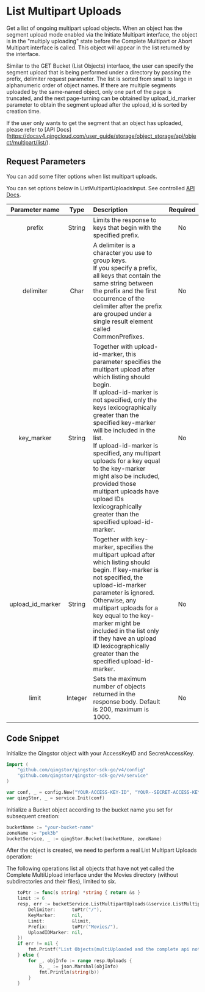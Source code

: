 # List Multipart Uploads

Get a list of ongoing multipart upload objects. When an object has the segment upload mode enabled via the Initiate Multipart interface, the object is in the "multiply uploading" state before the Complete Multipart or Abort Multipart interface is called. This object will appear in the list returned by the interface.

Similar to the GET Bucket (List Objects) interface, the user can specify the segment upload that is being performed under a directory by passing the prefix, delimiter request parameter. The list is sorted from small to large in alphanumeric order of object names. If there are multiple segments uploaded by the same-named object, only one part of the page is truncated, and the next page-turning can be obtained by upload_id_marker parameter to obtain the segment upload after the upload_id is sorted by creation time.

If the user only wants to get the segment that an object has uploaded, please refer to [API Docs] (https://docsv4.qingcloud.com/user_guide/storage/object_storage/api/object/multipart/list/).

## Request Parameters

You can add some filter options when list multipart uploads.

You can set options below in ListMultipartUploadsInput. See controlled [API Docs](https://docsv4.qingcloud.com/user_guide/storage/object_storage/api/object/multipart/list/).

|  Parameter name  |  Type   | Description                                                                                                                                                                                                                                                                                                                                                                                                                                                                                       | Required |
| :--------------: | :-----: | :------------------------------------------------------------------------------------------------------------------------------------------------------------------------------------------------------------------------------------------------------------------------------------------------------------------------------------------------------------------------------------------------------------------------------------------------------------------------------------------------ | :------: |
|      prefix      | String  | Limits the response to keys that begin with the specified prefix.                                                                                                                                                                                                                                                                                                                                                                                                                                 |    No    |
|    delimiter     |  Char   | A delimiter is a character you use to group keys.<br/>If you specify a prefix, all keys that contain the same string between the prefix and the first occurrence of the delimiter after the prefix are grouped under a single result element called CommonPrefixes.                                                                                                                                                                                                                               |    No    |
|    key_marker    | String  | Together with upload-id-marker, this parameter specifies the multipart upload after which listing should begin.<br>If upload-id-marker is not specified, only the keys lexicographically greater than the specified key-marker will be included in the list.<br>If upload-id-marker is specified, any multipart uploads for a key equal to the key-marker might also be included, provided those multipart uploads have upload IDs lexicographically greater than the specified upload-id-marker. |    No    |
| upload_id_marker | String  | Together with key-marker, specifies the multipart upload after which listing should begin. If key-marker is not specified, the upload-id-marker parameter is ignored. Otherwise, any multipart uploads for a key equal to the key-marker might be included in the list only if they have an upload ID lexicographically greater than the specified upload-id-marker.                                                                                                                              |    No    |
|      limit       | Integer | Sets the maximum number of objects returned in the response body. Default is 200, maximum is 1000.                                                                                                                                                                                                                                                                                                                                                                                                |    No    |

## Code Snippet

Initialize the Qingstor object with your AccessKeyID and SecretAccessKey.

```go
import (
	"github.com/qingstor/qingstor-sdk-go/v4/config"
	"github.com/qingstor/qingstor-sdk-go/v4/service"
)

var conf, _ = config.New("YOUR-ACCESS-KEY-ID", "YOUR--SECRET-ACCESS-KEY")
var qingStor, _ = service.Init(conf)
```

Initialize a Bucket object according to the bucket name you set for subsequent creation:

```go
bucketName := "your-bucket-name"
zoneName := "pek3b"
bucketService, _ := qingStor.Bucket(bucketName, zoneName)
```

After the object is created, we need to perform a real List Multipart Uploads operation:

The following operations list all objects that have not yet called the Complete MultiUpload interface under the Movies directory (without subdirectories and their files), limited to six.

```go
	toPtr := func(s string) *string { return &s }
	limit := 6
	resp, err := bucketService.ListMultipartUploads(&service.ListMultipartUploadsInput{
		Delimiter:      toPtr("/"),
		KeyMarker:      nil,
		Limit:          &limit,
		Prefix:         toPtr("Movies/"),
		UploadIDMarker: nil,
	})
	if err != nil {
		fmt.Printf("List Objects(multiUploaded and the complete api not been called) on bucket: %s failed with given error: %s\n", bucketName, err)
	} else {
		for _, objInfo := range resp.Uploads {
			b, _ := json.Marshal(objInfo)
			fmt.Println(string(b))
		}
	}
```
